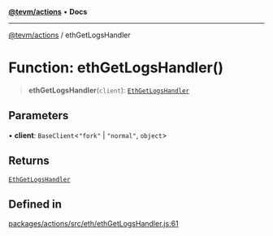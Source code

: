 [**@tevm/actions**](../README.md) • **Docs**

***

[@tevm/actions](../globals.md) / ethGetLogsHandler

# Function: ethGetLogsHandler()

> **ethGetLogsHandler**(`client`): [`EthGetLogsHandler`](../type-aliases/EthGetLogsHandler.md)

## Parameters

• **client**: `BaseClient`\<`"fork"` \| `"normal"`, `object`\>

## Returns

[`EthGetLogsHandler`](../type-aliases/EthGetLogsHandler.md)

## Defined in

[packages/actions/src/eth/ethGetLogsHandler.js:61](https://github.com/evmts/tevm-monorepo/blob/main/packages/actions/src/eth/ethGetLogsHandler.js#L61)
